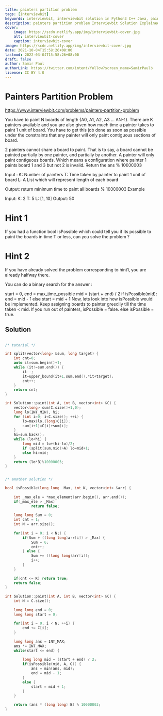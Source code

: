```yaml
---
title: painters partition problem
tags: [interviewbit]
keywords: interviewbit, interviewbit solution in Python3 C++ Java, painters partition problem solution
description: painters partition problem Interviewbit Solution Explained
cover:
    image: https://scdn.netlify.app/img/interviewbit-cover.jpg
    alt: interviewbit-cover
    caption: interviewbit-cover
image: https://scdn.netlify.app/img/interviewbit-cover.jpg
date: 2021-10-04T15:58:26+08:00
lastmod: 2022-03-04T15:58:26+08:00
draft: false
author: Samir Paul
authorLink: https://twitter.com/intent/follow?screen_name=SamirPaulb
license: CC BY 4.0
---
```


# Painters Partition Problem

https://www.interviewbit.com/problems/painters-partition-problem


You have to paint N boards of length {A0, A1, A2, A3 ... AN-1}. There are K painters available and you are also given how much time a painter takes to paint 1 unit of board. You have to get this job done as soon as possible under the constraints that any painter will only paint contiguous sections of board.

2 painters cannot share a board to paint. That is to say, a board
cannot be painted partially by one painter, and partially by another.
A painter will only paint contiguous boards. Which means a
configuration where painter 1 paints board 1 and 3 but not 2 is
invalid.
Return the ans % 10000003

Input :
K: Number of painters
T: Time taken by painter to paint 1 unit of board
L: A List which will represent length of each board

Output:
     return minimum time to paint all boards % 10000003
Example

Input: 
  K: 2
  T: 5
  L: [1, 10]
Output: 50

# Hint 1

If you had a function bool isPossible which could tell you if its possible to paint the boards in time T or less, can you solve the problem ?

# Hint 2

If you have already solved the problem corresponding to hint1, you are already halfway there.

You can do a binary search for the answer :

  start = 0, end = max_time_possible
  mid = (start + end) / 2
  if isPossible(mid): 
    end = mid - 1
  else 
    start = mid + 1
Now, lets look into how isPossible would be implemented. 
Keep assigning boards to painter greedily till the time taken < mid. If you run out of painters, isPossible = false. 
else isPossible = true.

## Solution

```cpp

/* tutorial */

int split(vector<long> &sum, long target) {
    int cnt=0;
    auto it=sum.begin()+1;
    while (it!=sum.end()) {
        it--;
        it=upper_bound(it+1,sum.end(),*it+target);
        cnt++;
    }
    return cnt;
}

int Solution::paint(int A, int B, vector<int> &C) {
    vector<long> sum(C.size()+1,0);
    long lo(INT_MIN), hi;
    for (int i=0; i<C.size(); ++i) {
        lo=max(lo,(long)C[i]);
        sum[i+1]=C[i]+sum[i];
    }
    hi=sum.back();
    while (lo<hi) {
        long mid = lo+(hi-lo)/2;
        if (split(sum,mid)>A) lo=mid+1;
        else hi=mid;
    }
    return (lo*B)%10000003;
}


/* another solution */

bool isPossible(long long _Max, int K, vector<int> &arr) {
             
    int _max_ele = *max_element(arr.begin(), arr.end());
    if(_max_ele > _Max)
            return false; 
             
    long long Sum = 0;
    int cnt = 1;
    int N = arr.size();
 
    for(int i = 0; i < N;) {
        if(Sum + ((long long)arr[i]) > _Max) {
            Sum = 0;
            cnt++;
        } else {
            Sum += ((long long)arr[i]);
            i++;
        }
    }
 
    if(cnt <= K) return true;
    return false;
}
 
int Solution::paint(int A, int B, vector<int> &C) {    
    int N = C.size();
             
    long long end = 0;
    long long start = 0;
 
    for(int i = 0; i < N; ++i) {
        end += C[i];
    }
     
    long long ans = INT_MAX;
    ans *= INT_MAX;
    while(start <= end) {
         
        long long mid = (start + end) / 2;
        if(isPossible(mid, A, C)) {
            ans = min(ans, mid);
            end = mid - 1;
        } 
        else {
            start = mid + 1;
        }
    }
             
    return (ans * (long long) B) % 10000003;
}
```